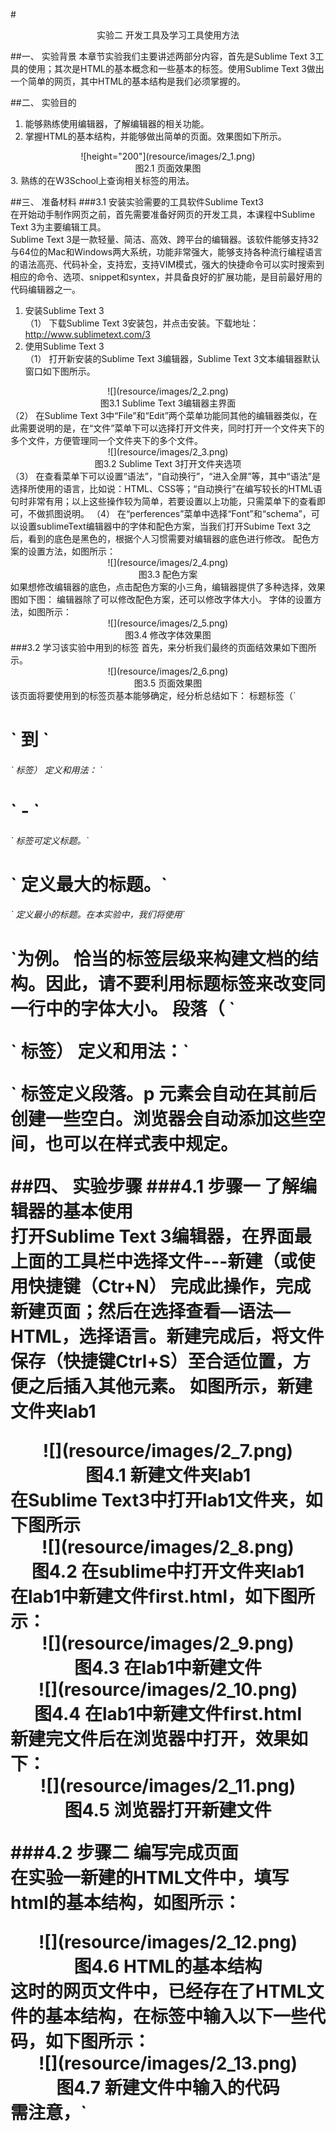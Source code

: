 #<center>实验二 开发工具及学习工具使用方法</center>

##一、	实验背景
 本章节实验我们主要讲述两部分内容，首先是Sublime Text 3工具的使用；其次是HTML的基本概念和一些基本的标签。使用Sublime Text 3做出一个简单的网页，其中HTML的基本结构是我们必须掌握的。  
 
##二、	实验目的
1.	能够熟练使用编辑器，了解编辑器的相关功能。
2.	掌握HTML的基本结构，并能够做出简单的页面。效果图如下所示。  

<center>![height="200"](resource/images/2_1.png)</center>  
<center>图2.1 页面效果图</center>  
3.	熟练的在W3School上查询相关标签的用法。    

##三、	准备材料 
###3.1	安装实验需要的工具软件Sublime Text3  
在开始动手制作网页之前，首先需要准备好网页的开发工具，本课程中Sublime Text 3为主要编辑工具。  
Sublime Text 3是一款轻量、简洁、高效、跨平台的编辑器。该软件能够支持32与64位的Mac和Windows两大系统，功能非常强大，能够支持各种流行编程语言的语法高亮、代码补全，支持宏，支持VIM模式，强大的快捷命令可以实时搜索到相应的命令、选项、snippet和syntex，并具备良好的扩展功能，是目前最好用的代码编辑器之一。
  1. 安装Sublime Text 3  
  （1）	下载Sublime Text 3安装包，并点击安装。下载地址：http://www.sublimetext.com/3
  2. 使用Sublime Text 3  
  （1）	打开新安装的Sublime Text 3编辑器，Sublime Text 3文本编辑器默认窗口如下图所示。  
  
  <center>![](resource/images/2_2.png)</center>  
  <center>图3.1  Sublime Text 3编辑器主界面</center>  
  （2）	在Sublime Text 3中“File”和“Edit”两个菜单功能同其他的编辑器类似，在此需要说明的是，在“文件”菜单下可以选择打开文件夹，同时打开一个文件夹下的多个文件，方便管理同一个文件夹下的多个文件。
  
  <center>![](resource/images/2_3.png)</center>  
  <center>图3.2  Sublime Text 3打开文件夹选项</center>  
  （3）	在查看菜单下可以设置“语法”，“自动换行”，“进入全屏”等，其中“语法”是选择所使用的语言，比如说：HTML、CSS等；“自动换行”在编写较长的HTML语句时非常有用；以上这些操作较为简单，若要设置以上功能，只需菜单下的查看即可，不做抓图说明。  
  （4）	在“perferences”菜单中选择“Font”和“schema”，可以设置sublimeText编辑器中的字体和配色方案，当我们打开Subime Text 3之后，看到的底色是黑色的，根据个人习惯需要对编辑器的底色进行修改。  
    配色方案的设置方法，如图所示：
  
  <center>![](resource/images/2_4.png)</center>  
  <center>图3.3 配色方案</center>  
    如果想修改编辑器的底色，点击配色方案的小三角，编辑器提供了多种选择，效果图如下图： 
    编辑器除了可以修改配色方案，还可以修改字体大小。  
    字体的设置方法，如图所示：
  
  <center>![](resource/images/2_5.png)</center>  
  <center>图3.4 修改字体效果图</center>  
###3.2	学习该实验中用到的标签
首先，来分析我们最终的页面结效果如下图所示。
  
  <center>![](resource/images/2_6.png)</center>  
  <center>图3.5 页面效果图</center>  
该页面将要使用到的标签页基本能够确定，经分析总结如下：  
标题标签（`<h1>` 到 `<h6>` 标签）  
定义和用法： `<h1>` - `<h6>` 标签可定义标题。`<h1>` 定义最大的标题。`<h6>` 定义最小的标题。在本实验中，我们将使用`<h1>`为例。
恰当的标签层级来构建文档的结构。因此，请不要利用标题标签来改变同一行中的字体大小。  
段落（ `<p>` 标签）  
定义和用法：`<p>` 标签定义段落。p 元素会自动在其前后创建一些空白。浏览器会自动添加这些空间，也可以在样式表中规定。  

##四、	实验步骤 
###4.1	步骤一  了解编辑器的基本使用  
打开Sublime Text 3编辑器，在界面最上面的工具栏中选择文件---新建（或使用快捷键（Ctr+N） 完成此操作，完成新建页面；然后在选择查看—语法—HTML，选择语言。新建完成后，将文件保存（快捷键Ctrl+S）至合适位置，方便之后插入其他元素。
如图所示，新建文件夹lab1
  
  <center>![](resource/images/2_7.png)</center>  
  <center>图4.1 新建文件夹lab1</center>  
在Sublime Text3中打开lab1文件夹，如下图所示
  
  <center>![](resource/images/2_8.png)</center>  
  <center>图4.2 在sublime中打开文件夹lab1</center>  
在lab1中新建文件first.html，如下图所示：
  
  <center>![](resource/images/2_9.png)</center>  
  <center>图4.3 在lab1中新建文件</center>  
  <center>![](resource/images/2_10.png)</center>  
  <center>图4.4 在lab1中新建文件first.html</center>  
新建完文件后在浏览器中打开，效果如下：
  <center>![](resource/images/2_11.png)</center>  
  <center>图4.5  浏览器打开新建文件</center>  
  
###4.2	步骤二  编写完成页面  
在实验一新建的HTML文件中，填写html的基本结构，如图所示：
  
  <center>![](resource/images/2_12.png)</center>  
  <center>图4.6 HTML的基本结构</center>  
这时的网页文件中，已经存在了HTML文件的基本结构，在<head>标签中输入以下一些代码，如下图所示：
  
  <center>![](resource/images/2_13.png)</center>  
  <center>图4.7  新建文件中输入的代码</center>  
需注意，`<title>`标签可定义页面文档的标题，浏览器会以特殊的方式来使用标题，并且通常把它放置在浏览器窗口的标题栏或状态栏上。同样，当把文档加入用户的链接列表或者收藏夹或书签列表时，标题将成为该文档链接的默认名称。
通过对于标题标签的学习，我们已经了解了hn标签的使用，此处我们需要将“承德旅游节”作为一号标题文字展示，代码如下，如图所示：
  
  <center>![](resource/images/2_14.png)</center>  
  <center>`<h1>`标签的基本使用</center>  
通过对于段落标签的学习，我们已经了解了`<p>`标签的使用，此处我们需要展示段落文字，代码如下，如图所示:  
  
  <center>![](resource/images/2_15.png)</center>    
  <center>图4.9  `<p>`标签的基本使用</center>   
最终的浏览器显示效果如下图：
  
  <center>![](resource/images/2_16.png)</center>  
  <center>图4.10 页面效果</center>  
  
###4.3 步骤三  掌握参考手册的用法  
在W3school中，提供了完整的HTML参考手册，其中包括标签、属性、实体等。是学习Web开发的重要工具。使用方法举例说明如下：
首先W3school的URL地址是：http://www.w3school.com.cn/  
在浏览器中打开，如下图所示：
  
  <center>![](resource/images/2_17.png)</center>
  <center>图4.11  W3school 首页</center>  
在其中选择左侧html帮助链接，进入html学习的首页，如下图所示：
  
  <center>![](resource/images/2_18.png)</center>  
  <center>图4.12  html首页</center>  
如果我们想学习html的标题标签的使用，在左侧的菜单中选择HTML标题即可，如下图所示：
  
  <center>![](resource/images/2_19.png)</center>  
  <center>图4.13  html标题的详细介绍</center>  
可以查看相关的词汇知识，语义知识，除此之外，我们还应该查询并掌握与标题相关的属性知识等。 
经历了这个学习过程后，为了能够熟练掌握相关标签和属性的使用，我们还可以在W3School上通过“试一试”来写一些小的实例，加深理解，如下图所示：
  
  <center>![](resource/images/2_20.png)</center>  
  <center>图4.14  html标题Demo</center>  
  
##五、	实验作业（由学生完成并提交）

##六、	推荐阅读 
###6.1  W3C参考手册   http://www.w3school.com.cn/
